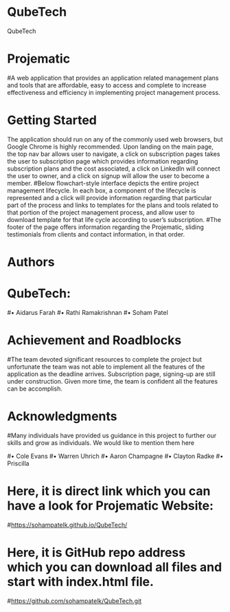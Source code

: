 # QubeTech
QubeTech
# Projematic
#A web application that provides an application related management plans and tools that are affordable, easy to access and complete to increase effectiveness and efficiency in implementing project management process.
# Getting Started
The application should run on any of the commonly used web browsers, but Google Chrome is highly recommended. Upon landing on the main page, the top nav bar allows user to navigate, a click on subscription pages takes the user to subscription page which provides information regarding subscription plans and the cost associated, a click on LinkedIn will connect the user to owner, and a click on signup will allow the user to become a member. 
#Below flowchart-style interface depicts the entire project management lifecycle. In each box, a component of the lifecycle is represented and a click will provide information regarding that particular part of the process and links to templates for the plans and tools related to that portion of the project management process, and allow user to download template for that life cycle according to user’s subscription.
#The footer of the page offers information regarding the Projematic, sliding testimonials from clients and contact information, in that order.
# Authors
# QubeTech:
#•         Aidarus Farah
#•         Rathi Ramakrishnan
#•         Soham Patel
# Achievement and Roadblocks
#The team devoted significant resources to complete the project but unfortunate the team was not able to implement all the features of the application as the deadline arrives.   Subscription page, signing-up are still under construction.  Given more time, the team is confident all the features can be accomplish.
# Acknowledgments
#Many individuals have provided us guidance in this project to further our skills and grow as individuals. We would like to mention them here

#•         Cole Evans
#•         Warren Uhrich
#•         Aaron Champagne
#•         Clayton Radke
#•         Priscilla

# Here, it is direct link which you can have a look for Projematic Website:
#https://sohampatelk.github.io/QubeTech/
# Here, it is GitHub repo address which you can download all files and start with index.html file.
#https://github.com/sohampatelk/QubeTech.git


